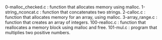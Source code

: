 0-malloc_checked.c : function that allocates memory using malloc.
1-string_nconcat.c : function that concatenates two strings.
2-calloc.c : function that allocates memory for an array, using malloc.
3-array_range.c : function that creates an array of integers.
100-realloc.c : function that reallocates a memory block using malloc and free.
101-mul.c : program that multiplies two positive numbers.
